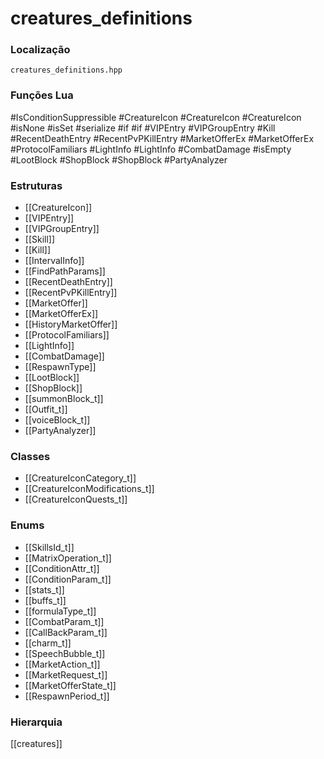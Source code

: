 # creatures_definitions

### Localização
`creatures_definitions.hpp`

### Funções Lua
#IsConditionSuppressible
#CreatureIcon
#CreatureIcon
#CreatureIcon
#isNone
#isSet
#serialize
#if
#if
#VIPEntry
#VIPGroupEntry
#Kill
#RecentDeathEntry
#RecentPvPKillEntry
#MarketOfferEx
#MarketOfferEx
#ProtocolFamiliars
#LightInfo
#LightInfo
#CombatDamage
#isEmpty
#LootBlock
#ShopBlock
#ShopBlock
#PartyAnalyzer

### Estruturas
- [[CreatureIcon]]
- [[VIPEntry]]
- [[VIPGroupEntry]]
- [[Skill]]
- [[Kill]]
- [[IntervalInfo]]
- [[FindPathParams]]
- [[RecentDeathEntry]]
- [[RecentPvPKillEntry]]
- [[MarketOffer]]
- [[MarketOfferEx]]
- [[HistoryMarketOffer]]
- [[ProtocolFamiliars]]
- [[LightInfo]]
- [[CombatDamage]]
- [[RespawnType]]
- [[LootBlock]]
- [[ShopBlock]]
- [[summonBlock_t]]
- [[Outfit_t]]
- [[voiceBlock_t]]
- [[PartyAnalyzer]]

### Classes
- [[CreatureIconCategory_t]]
- [[CreatureIconModifications_t]]
- [[CreatureIconQuests_t]]

### Enums
- [[SkillsId_t]]
- [[MatrixOperation_t]]
- [[ConditionAttr_t]]
- [[ConditionParam_t]]
- [[stats_t]]
- [[buffs_t]]
- [[formulaType_t]]
- [[CombatParam_t]]
- [[CallBackParam_t]]
- [[charm_t]]
- [[SpeechBubble_t]]
- [[MarketAction_t]]
- [[MarketRequest_t]]
- [[MarketOfferState_t]]
- [[RespawnPeriod_t]]

### Hierarquia
[[creatures]]

